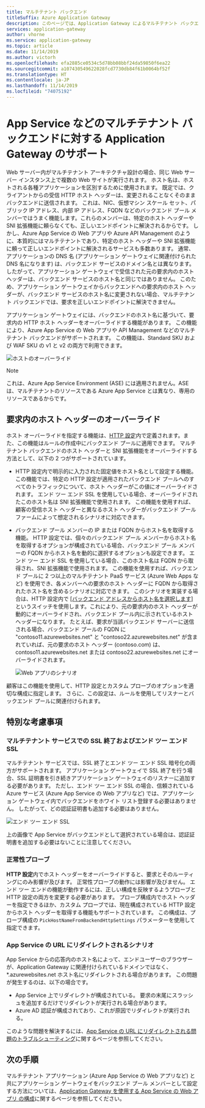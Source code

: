 ```yaml
---
title: マルチテナント バックエンド
titleSuffix: Azure Application Gateway
description: このページでは、Application Gateway によるマルチテナント バックエンドのサポートの概要について説明します。
services: application-gateway
author: vhorne
ms.service: application-gateway
ms.topic: article
ms.date: 11/14/2019
ms.author: victorh
ms.openlocfilehash: efa2885ce0534c5d78bb08bbf24da59850f6ea22
ms.sourcegitcommit: a107430549622028fcd7730db84f61b0064bf52f
ms.translationtype: HT
ms.contentlocale: ja-JP
ms.lasthandoff: 11/14/2019
ms.locfileid: "74075192"
---
```

# <a name="application-gateway-support-for-multi-tenant-back-ends-such-as-app-service"></a>App Service などのマルチテナント バックエンドに対する Application Gateway のサポート

Web サーバー内がマルチテナント アーキテクチャ設計の場合、同じ Web サーバー インスタンス上で複数の Web サイトが実行されます。 ホスト名は、ホストされる各種アプリケーションを区別するために使用されます。 既定では、クライアントからの受信 HTTP ホスト ヘッダーは、変更されることなくそのままバックエンドに送信されます。 これは、NIC、仮想マシン スケール セット、パブリック IP アドレス、内部 IP アドレス、FQDN などのバックエンド プール メンバーではうまく機能します。これらのメンバーは、特定のホスト ヘッダーや SNI 拡張機能に頼らなくても、正しいエンドポイントに解決されるからです。 しかし、Azure App Service の Web アプリや Azure API Management のように、本質的にはマルチテナントであり、特定のホスト ヘッダーや SNI 拡張機能に頼って正しいエンドポイントに解決されるサービスも多数あります。 通常、アプリケーションの DNS 名 (アプリケーション ゲートウェイに関連付けられた DNS 名になります) は、バックエンド サービスのドメイン名とは異なります。 したがって、アプリケーション ゲートウェイで受信された元の要求内のホスト ヘッダーは、バックエンド サービスのホスト名と同じではありません。 このため、アプリケーション ゲートウェイからバックエンドへの要求内のホスト ヘッダーが、バックエンド サービスのホスト名に変更されない場合、マルチテナント バックエンドでは、要求を正しいエンドポイントに解決できません。 

アプリケーション ゲートウェイには、バックエンドのホスト名に基づいて、要求内の HTTP ホスト ヘッダーをオーバーライドする機能があります。 この機能により、Azure App Service の Web アプリや API Management などのマルチテナント バックエンドがサポートされます。 この機能は、Standard SKU および WAF SKU の v1 と v2 の両方で利用できます。 

![ホストのオーバーライド](./media/application-gateway-web-app-overview/host-override.png)

> [!NOTE]
> これは、Azure App Service Environment (ASE) には適用されません。ASE は、マルチテナントのリソースである Azure App Service とは異なり、専用のリソースであるからです。

## <a name="override-host-header-in-the-request"></a>要求内のホスト ヘッダーのオーバーライド

ホスト オーバーライドを指定する機能は、[HTTP 設定](https://docs.microsoft.com/azure/application-gateway/configuration-overview#http-settings)内で定義されます。また、この機能はルールの作成中にバックエンド プールに適用できます。 マルチテナント バックエンドのホスト ヘッダーと SNI 拡張機能をオーバーライドする方法として、以下の 2 つがサポートされています。

- HTTP 設定内で明示的に入力された固定値をホスト名として設定する機能。 この機能では、特定の HTTP 設定が適用されたバックエンド プールへのすべてのトラフィックについて、ホスト ヘッダーがこの値にオーバーライドされます。 エンド ツー エンド SSL を使用している場合、オーバーライドされたこのホスト名は SNI 拡張機能で使用されます。 この機能を使用すれば、顧客の受信ホスト ヘッダーと異なるホスト ヘッダーがバックエンド プール ファームによって想定されるシナリオに対応できます。

- バックエンド プール メンバーの IP または FQDN からホスト名を取得する機能。 HTTP 設定では、個々のバックエンド プール メンバーからホスト名を取得するオプションが構成されている場合、バックエンド プール メンバーの FQDN からホスト名を動的に選択するオプションも設定できます。 エンド ツー エンド SSL を使用している場合、このホスト名は FQDN から取得され、SNI 拡張機能で使用されます。 この機能を使用すれば、バックエンド プールに 2 つ以上のマルチテナント PaaS サービス (Azure Web Apps など) を使用でき、各メンバーへの要求のホスト ヘッダーに FQDN から取得されたホスト名を含めるシナリオに対応できます。 このシナリオを実装する場合は、HTTP 設定内で [[バックエンド アドレスからホスト名を選択します]](https://docs.microsoft.com/azure/application-gateway/configuration-overview#pick-host-name-from-back-end-address) というスイッチを使用します。これにより、元の要求内のホスト ヘッダーが動的にオーバーライドされ、バックエンド プール内に示されているホスト ヘッダーになります。  たとえば、要求が当該バックエンド サーバーに送信される場合、バックエンド プールの FQDN に "contoso11.azurewebsites.net" と "contoso22.azurewebsites.net" が含まれていれば、元の要求のホスト ヘッダー (contoso.com) は、contoso11.azurewebsites.net または contoso22.azurewebsites.net にオーバーライドされます。 

  ![Web アプリのシナリオ](./media/application-gateway-web-app-overview/scenario.png)

顧客はこの機能を使用して、HTTP 設定とカスタム プローブのオプションを適切な構成に指定します。 さらに、この設定は、ルールを使用してリスナーとバックエンド プールに関連付けられます。

## <a name="special-considerations"></a>特別な考慮事項

### <a name="ssl-termination-and-end-to-end-ssl-with-multi-tenant-services"></a>マルチテナント サービスでの SSL 終了およびエンド ツー エンド SSL

マルチテナント サービスでは、SSL 終了とエンド ツー エンド SSL 暗号化の両方がサポートされます。 アプリケーション ゲートウェイで SSL 終了を行う場合、SSL 証明書を引き続きアプリケーション ゲートウェイのリスナーに追加する必要があります。 ただし、エンド ツー エンド SSL の場合、信頼されている Azure サービス (Azure App Service の Web アプリなど) では、アプリケーション ゲートウェイ内でバックエンドをホワイト リスト登録する必要はありません。 したがって、どの認証証明書も追加する必要はありません。 

![エンド ツー エンド SSL](./media/application-gateway-web-app-overview/end-to-end-ssl.png)

上の画像で App Service がバックエンドとして選択されている場合は、認証証明書を追加する必要はないことに注意してください。

### <a name="health-probe"></a>正常性プローブ

**HTTP 設定**内でホスト ヘッダーをオーバーライドすると、要求とそのルーティングにのみ影響が及びます。 正常性プローブの動作には影響が及びません。 エンド ツー エンドの機能が動作するには、正しい構成を反映するようプローブと HTTP 設定の両方を変更する必要があります。 プローブ構成内でホスト ヘッダーを指定できるほか、カスタム プローブでは、現在構成されている HTTP 設定からホスト ヘッダーを取得する機能もサポートされています。 この構成は、プローブ構成の `PickHostNameFromBackendHttpSettings` パラメーターを使用して指定できます。

### <a name="redirection-to-app-services-url-scenario"></a>App Service の URL にリダイレクトされるシナリオ

App Service からの応答内のホスト名によって、エンドユーザーのブラウザーが、Application Gateway に関連付けられているドメインではなく、*.azurewebsites.net ホスト名にリダイレクトされる場合があります。 この問題が発生するのは、以下の場合です。

- App Service 上でリダイレクトが構成されている。 要求の末尾にスラッシュを追加するだけでリダイレクトが実行される場合があります。
- Azure AD 認証が構成されており、これが原因でリダイレクトが実行される。

このような問題を解決するには、[App Service の URL にリダイレクトされる問題のトラブルシューティング](https://docs.microsoft.com/azure/application-gateway/troubleshoot-app-service-redirection-app-service-url)に関するページを参照してください。

## <a name="next-steps"></a>次の手順

マルチテナント アプリケーション (Azure App Service の Web アプリなど) と共にアプリケーション ゲートウェイをバックエンド プール メンバーとして設定する方法については、[Application Gateway を使用する App Service の Web アプリ の構成](https://docs.microsoft.com/azure/application-gateway/configure-web-app-portal)に関するページを参照してください。

